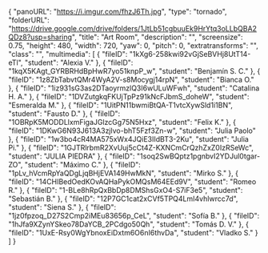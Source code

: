 {
      "panoURL": "https://i.imgur.com/fhzJ6Th.jpg",
      "type": "tornado",
      "folderURL": "https://drive.google.com/drive/folders/1JtLb51cgbuuEk9HrYtq3oLLbQBA2QDz8?usp=sharing",
      "title": "Art Room",
      "description": "",
      "screensize": 0.75,
      "height": 480,
      "width": 720,
      "yaw": 0,
      "pitch": 0,
      "extratransforms": "",
      "class": "",
      "multimedia": [
         {
            "fileID": "1kXg6-258kwi92vGjSeBVHj8UtT14-eTl",
            "student": "Alexia V."
         },
         {
            "fileID": "1kqX5KAgt_GYRBRHdBpHwR7yo51knpP_w",
            "student": "Benjamín S. C."
         },
         {
            "fileID": "1z8ZbTabvtQMr4WyA2V-s8Mocygj14rpN",
            "student": "Bianca O."
         },
         {
            "fileID": "1iz931sG3as2DTaoyrmzlQ3I6wULuWFwh",
            "student": "Catalina H. A."
         },
         {
            "fileID": "1DVZutgkqFKUjTpPz91kNcFJbmS_doheW",
            "student": "Esmeralda M."
         },
         {
            "fileID": "1UitPN11bwmiBtQA-T1vtcXywSld1i1BN",
            "student": "Fausto D."
         },
         {
            "fileID": "1OBRpK5MODDLlxmFigaJGlzcGg75N5Hxz",
            "student": "Felix K."
         },
         {
            "fileID": "1DKwG6N93J613A3zjlvo-bhT5Fzf3Zn-w",
            "student": "Julia Paolo"
         },
         {
            "fileID": "1w3bo4cR4MA575xWx4JQiE3IIdBT3-2Ku",
            "student": "Julia Pi."
         },
         {
            "fileID": "1GJTRlrbmR2XvUuj5cCt4Z-KXNCmCrQzhZxZ0IzRSeWc",
            "student": "JULIA PIEDRA"
         },
         {
            "fileID": "1soq2SwBQptz1pgnbvI2YDJul0tgar-ZO",
            "student": "Máximo C."
         },
         {
            "fileID": "1pLv_hVcmRpYaQDgLjqBHjEVA149HwMkN",
            "student": "Mirko S."
         },
         {
            "fileID": "14CHIBedOedKOvAQHaPykOMQsM64EEd9V",
            "student": "Romeo R."
         },
         {
            "fileID": "1-BLe8hRpQxBbDp8DMShsGxO4-S7iF3e5",
            "student": "Sebastián B."
         },
         {
            "fileID": "12P7GC1cat2xCVf5TPQ4LmI4vhlwrcc7d",
            "student": "Siena S."
         },
         {
            "fileID": "1jz0fpzoq_D27S2Cmp2iMEu83656p_CeL",
            "student": "Sofía B."
         },
         {
            "fileID": "1hJfa9XZynYSkeo78DaYCB_2PCdgo50Qh",
            "student": "Tomás D. V."
         },
         {
            "fileID": "1UxE-Rsy0WgYbnoxEiDxtm6O6nI6thvDa",
            "student": "Vladko S."
         }
      ]
   }